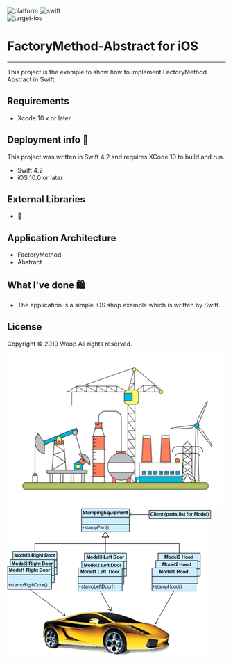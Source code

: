 ![platform](https://img.shields.io/badge/platform-iOS-lightgrey) 
![swift](https://img.shields.io/badge/Swift-4.2-red)  
![target-ios](https://img.shields.io/badge/Target-iOS%10-blue)

# FactoryMethod-Abstract for iOS
--------------

This project is the example to show how to implement FactoryMethod Abstract in Swift.

## Requirements

- Xcode 10.x or later


## Deployment info 🔨

This project was written in Swift 4.2 and requires XCode 10 to build and run.
- Swift 4.2
- iOS 10.0 or later

## External Libraries

- 🚫

## Application Architecture

- FactoryMethod
- Abstract

## What I've done 🛍
- The application is a simple iOS shop example which is written by Swift.


## License
Copyright © 2019 Woop All rights reserved.




![alt text](https://raw.githubusercontent.com/YeagGarage/FactoryMethod-Abstract/YeagGarage-patch-1/FactoryMethodDesignPattern.jpg)
![alt text](https://raw.githubusercontent.com/YeagGarage/FactoryMethod-Abstract/YeagGarage-patch-1/AbstractFactory.gif)
